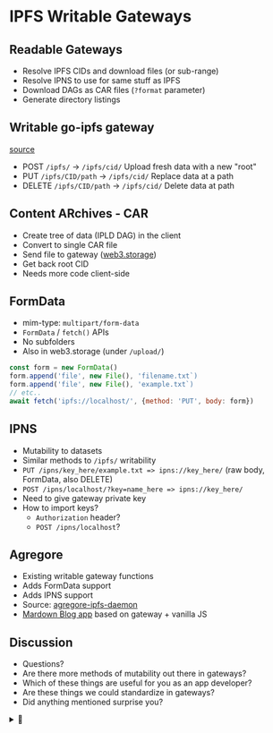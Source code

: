 # IPFS Writable Gateways

<!--
Notes in comments are what will be said

Hey folks, thanks for coming to this talk.
Today we're going to be looking at the state of writable gateways and some future directions it can go.
At the end we'll have a short discussion session to take notes on stuff we'd like to follow up on.
-->

## Readable Gateways

<!--
Before getting into writable gateways, lets look at what readable gateways do that's common
Most of this functionality comes out of the box with Kubo based gateways in Go.
-->

- Resolve IPFS CIDs and download files (or sub-range)
- Resolve IPNS to use for same stuff as IPFS
- Download DAGs as CAR files (`?format` parameter)
- Generate directory listings

## Writable go-ipfs gateway

<!--
Similarly, the gateway that comes with Kubo also has support for opting into writing to the gateway alongside reading from it.
These are useful mostly for uploading individual files or adding/removing files from a gateway.
Notably, if you want to upload several files to a directory at once, the writable gateway won't give you recourse.
-->

[source](https://github.com/ipfs/kubo/blob/master/core/corehttp/gateway_handler.go#L295)

- POST `/ipfs/` -> `/ipfs/cid/` Upload fresh data with a new "root"
- PUT `/ipfs/CID/path` -> `/ipfs/cid/` Replace data at a path
- DELETE `/ipfs/CID/path` -> `/ipfs/cid/` Delete data at path

## Content ARchives - CAR

<!--
In a lot of situations, it's not enough to send files over one at a time and sometimes you'd want to send down an entire tree of data at once.
This is something that's supported by service providers like web3.storage support via uploads of CAR files.
CAR files store entire IPLD dags that are precomputed on the client side.
This means the client side has more control of how the content gets generated at the expense of needing to have extra code for creating them.
This seems like a common enough use case that we may wish to standardize it into writable gateways at large.
-->

- Create tree of data (IPLD DAG) in the client
- Convert to single CAR file
- Send file to gateway ([web3.storage](https://web3.storage/docs/how-tos/work-with-car-files/))
- Get back root CID
- Needs more code client-side

## FormData

<!--
For the web, there's been another standard way of sending multiple files to a single endpoint: Formdata. 
For raw HTTP libraries, this requires encoding data in multipartm/form-data encodings.
More practically within browser clients this can be done via built in APIs like `FormData` and `fetch()`.
Unlike CAR files which require more code for properly building up data, you can make use of existing browser primitives without extra dependencies to upload data.
One downside is that the formdata spec doesn't allow for specifying subfolders within file names being uploaded, so you cannot 
-->

- mim-type: `multipart/form-data`
- `FormData` / `fetch()` APIs
- No subfolders
- Also in web3.storage (under `/upload/`)

```JavaScript
const form = new FormData()
form.append('file', new File(), 'filename.txt`)
form.append('file', new File(), 'example.txt`)
// etc..
await fetch('ipfs://localhost/', {method: 'PUT', body: form})
```

## IPNS

<!--
Another place where writability could be useful, is when we think about mutability with IPNS.
A lot of applications rely on updating data over time and at the moment sending that updated CID often gets done out of bands via centralized side channels or protocols on top of libp2p.
In Agregore, we support this via similar APIs to IPFS.
In the same way that you can write new data over an IPFS CID path, you can write data over an IPNS key if the gateway has access to write over it.
This means that clients using this sort of gateway don't need to add anything special in order to 
-->

- Mutability to datasets
- Similar methods to `/ipfs/` writability
- `PUT /ipns/key_here/example.txt => ipns://key_here/` (raw body, FormData, also DELETE)
- `POST /ipns/localhost/?key=name_here => ipns://key_here/`
- Need to give gateway private key
- How to import keys?
	- `Authorization` header?
	- `POST /ipns/localhost`?

## Agregore

<!--
Earlier this year we experimented with these concepts in the Agregore Browser.
We created a custom fork of the go IPFS gateway and added in formdata, IPNS support, and some other goodies.
With this in place, and integrated into our browser's custom protocol handlers, we created a basic markdown blogging app which uses plain JavaScript and browser APIs to create updatable statically generated blogs.
Making the app helped us find pain points in development and to see whether it would be viable to have a zero dependency applicaiton that builds on p2p web tech.
The results were successful and we're hoping to branch out to more applications in the future.
-->

- Existing writable gateway functions
- Adds FormData support
- Adds IPNS support
- Source: [agregore-ipfs-daemon](https://github.com/AgregoreWeb/agregore-ipfs-daemon/blob/main/spec.md)
- [Mardown Blog app](https://github.com/AgregoreWeb/markdown-blog/) based on gateway + vanilla JS

## Discussion

<!--
So that's the current state of writable gateways that I'm privvy to.
Since we have some time left I wanted to open this up to some discussions about what we can do next as a community.
-->

- Questions?
- Are there more methods of mutability out there in gateways?
- Which of these things are useful for you as an app developer?
- Are these things we could standardize in gateways?
- Did anything mentioned surprise you?

<details>
<summary>🤫</summary>
<!-- This text is hidden when rendered -->
Agregore supports `pubsub://` for publishing and subscribing to data in a swarm.
This is useful for situations where you want to send around ephemeral data between peers in a network, and the gateway works with standard browser APIs like `EventSource` in order to get a stream of events.
</details>
